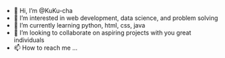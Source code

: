 - 👋 Hi, I’m @KuKu-cha
- 👀 I’m interested in web development, data science, and problem solving
- 🌱 I’m currently learning python, html, css, java
- 💞️ I’m looking to collaborate on aspiring projects with you great individuals
- 📫 How to reach me ... 

<!---
KuKu-cha/KuKu-cha is a ✨ special ✨ repository because its `README.md` (this file) appears on your GitHub profile.
You can click the Preview link to take a look at your changes.
--->
